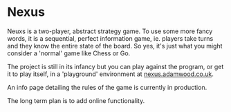# Nexus
Neuxs is a two-player, abstract strategy game. To use some more fancy words, it is a sequential, perfect information game, ie. players take turns and they know the entire state of the board. So yes, it's just what you might consider a 'normal' game like Chess or Go.

The project is still in its infancy but you can play against the program, or get it to play itself, in a 'playground' environment at [nexus.adamwood.co.uk](https://nexus.adamwood.co.uk).

An info page detailing the rules of the game is currently in production.

The long term plan is to add online functionality.
